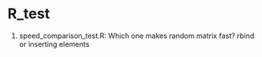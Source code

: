 # R_test
1. speed_comparison_test.R: Which one makes random matrix fast? rbind or inserting elements
